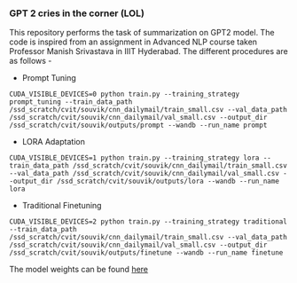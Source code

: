 ### GPT 2 cries in the corner (LOL)
This repository performs the task of summarization on GPT2 model. The code is inspired from an assignment in Advanced NLP course taken Professor Manish Srivastava in IIIT Hyderabad.
The different procedures are as follows - 
- Prompt Tuning
```
CUDA_VISIBLE_DEVICES=0 python train.py --training_strategy prompt_tuning --train_data_path /ssd_scratch/cvit/souvik/cnn_dailymail/train_small.csv --val_data_path /ssd_scratch/cvit/souvik/cnn_dailymail/val_small.csv --output_dir /ssd_scratch/cvit/souvik/outputs/prompt --wandb --run_name prompt
```

- LORA Adaptation
```
CUDA_VISIBLE_DEVICES=1 python train.py --training_strategy lora --train_data_path /ssd_scratch/cvit/souvik/cnn_dailymail/train_small.csv --val_data_path /ssd_scratch/cvit/souvik/cnn_dailymail/val_small.csv --output_dir /ssd_scratch/cvit/souvik/outputs/lora --wandb --run_name lora
```
- Traditional Finetuning
```
CUDA_VISIBLE_DEVICES=2 python train.py --training_strategy traditional --train_data_path /ssd_scratch/cvit/souvik/cnn_dailymail/train_small.csv --val_data_path /ssd_scratch/cvit/souvik/cnn_dailymail/val_small.csv --output_dir /ssd_scratch/cvit/souvik/outputs/finetune --wandb --run_name finetune
```

The model weights can be found [here](https://drive.google.com/drive/folders/1xnvZSqZApEaaECMQnGXoQw9EGLQRZ1iJ?usp=sharing)
